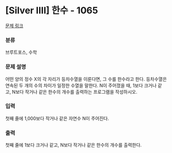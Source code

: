 # [Silver IIII] 한수 - 1065
[문제 링크](https://www.acmicpc.net/problem/1065)

### 분류 
브루트포스, 수학

### 문제 설명
어떤 양의 정수 X의 각 자리가 등차수열을 이룬다면, 그 수를 한수라고 한다. 등차수열은 연속된 두 개의 수의 차이가 일정한 수열을 말한다. 
N이 주어졌을 때, 1보다 크거나 같고, N보다 작거나 같은 한수의 개수를 출력하는 프로그램을 작성하시오. 

### 입력
첫째 줄에 1,000보다 작거나 같은 자연수 N이 주어진다.

### 출력
첫째 줄에 1보다 크거나 같고, N보다 작거나 같은 한수의 개수를 출력한다.
